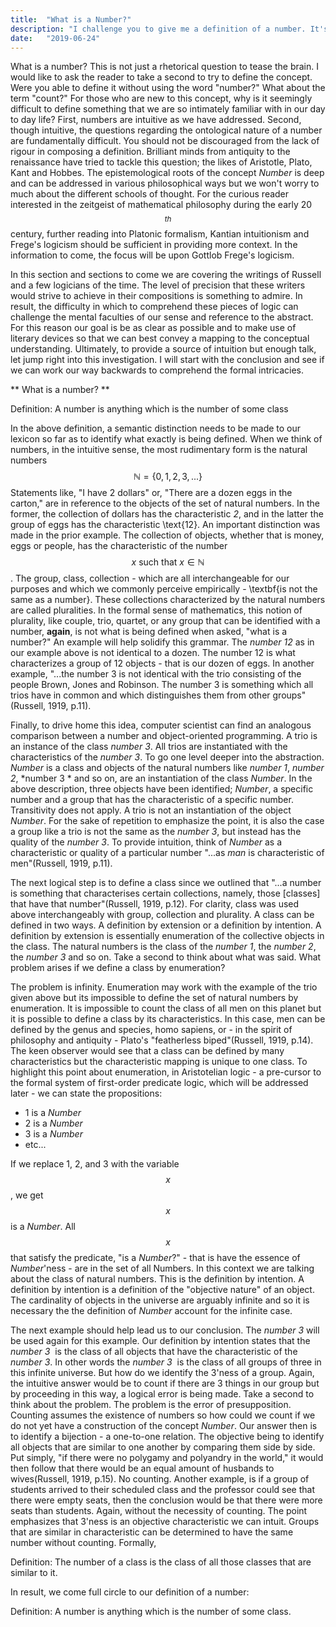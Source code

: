 ```yaml
---
title:  "What is a Number?"
description: "I challenge you to give me a definition of a number. It's difficult, right? How can a seemingly intuitive notion be so difficult put into words?"
date:   "2019-06-24"
---
```

What is a number?   This is not just a rhetorical question to tease the brain.  I would like to ask the reader to take a second to try to define the concept.  Were you able to define it without using the word "number?"  What about the term "count?"  For those who are new to this concept, why is it seemingly difficult to define something that we are so intimately familiar with in our day to day life?  First, numbers are intuitive as we have addressed.  Second, though intuitive, the questions regarding the ontological nature of a number are fundamentally difficult. You should not be discouraged from the lack of rigour in composing a definition.  Brilliant minds from antiquity to the renaissance have tried to tackle this question; the likes of Aristotle, Plato, Kant and Hobbes.  The epistemological roots of the concept *Number* is deep and can be addressed in various philosophical ways but we won't worry to much about the different schools of thought. For the curious reader interested in the zeitgeist of mathematical philosophy during the early 20$$^{th}$$ century, further reading into Platonic formalism, Kantian intuitionism and Frege's logicism should be sufficient in providing more context.  In the information to come, the focus will be upon Gottlob Frege's logicism.

In this section and sections to come we are covering the writings of Russell and a few logicians of the time. The level of precision that these writers would strive to achieve in their compositions is something to admire.  In result, the difficulty in which to comprehend these pieces of logic can challenge the mental faculties of our sense and reference to the abstract.  For this reason our goal is be as clear as possible and to make use of literary devices so that we can best convey a mapping to the conceptual understanding.  Ultimately, to provide a source of intuition but enough talk, let jump right into this investigation. I will start with the conclusion and see if we can work our way backwards to comprehend the formal intricacies.

** What is a number? **

$\text{Definition:  A number is anything which is the number of some class}$

In the above definition, a semantic distinction needs to be made to our lexicon so far as to identify what exactly is being defined.  When we think of numbers, in the intuitive sense, the most rudimentary form is the natural numbers $$\mathbb{N} = \{0,1,2,3,...\}$$   Statements like, "I have 2 dollars" or, "There are a dozen eggs in the carton," are in reference to the objects of the set of natural numbers. In the former, the collection of dollars has the characteristic *2*, and in the latter the group of eggs has the characteristic \text{12}. An important distinction was made in the prior example.  The collection of objects, whether that is money, eggs or people, has the characteristic of the number $$x \text{ such that } x\in\mathbb{N}$$. The group, class, collection - which are all interchangeable for our purposes and which we commonly perceive empirically -  \textbf{is not the same as a number}.   These collections characterized by the natural numbers are called pluralities. In the formal sense of mathematics, this notion of plurality, like couple, trio, quartet, or any group that can be identified with a number, **again**, is not what is being defined when asked, "what is a number?"  An example will help solidify this grammar.  The *number 12* as in our example above is not identical to a dozen.  The number 12 is what characterizes a group of 12 objects - that is our dozen of eggs.  In another example, "...the number 3 is not identical with the trio consisting of the people Brown, Jones and Robinson. The number 3 is something which all trios have in common and which distinguishes them from other groups"(Russell, 1919, p.11).

Finally, to drive home this idea, computer scientist can find an analogous comparison between a number and object-oriented programming.  A trio is an instance of the class *number 3*.  All trios are instantiated with the characteristics of the *number 3*. To go one level deeper into the abstraction. *Number* is a class and objects of the natural numbers like *number 1*, *number 2*, *number 3 * and so on, are an instantiation of the class *Number*.  In the above description, three objects have been identified; *Number*, a specific number and a group that has the characteristic of a specific number. Transitivity does not apply. A trio is not an instantiation of the object *Number*. For the sake of repetition to emphasize the point, it is also the case a group like a trio is not the same as the *number 3*, but instead has the quality of the *number 3*. To provide intuition, think of *Number* as a characteristic or quality of a particular number "...as *man* is characteristic of men"(Russell, 1919, p.11).  

The next logical step is to define a class since we outlined that "...a number is something that characterises certain collections, namely, those [classes] that have that number"(Russell, 1919, p.12).  For clarity, class was used above interchangeably with group, collection and plurality.  A class can be defined in two ways.  A definition by extension or a definition by intention.  A definition by extension is essentially enumeration of the collective objects in the class. The natural numbers is the class of the *number 1*, the *number 2*, the *number 3* and so on.  Take a second to think about what was said. What problem arises if we define a class by enumeration?

The problem is infinity.  Enumeration may work with the example of the trio given above but its impossible to define the set of natural numbers by enumeration.  It is impossible to count the class of all men on this planet but it is possible to define a class by its characteristics.  In this case, men can be defined by the genus and species, homo sapiens, or - in the spirit of philosophy and antiquity - Plato's "featherless biped"(Russell, 1919, p.14).  The keen observer would see that a class can be defined by many characteristics but the characteristic mapping is unique to one class.  To highlight this point about enumeration, in Aristotelian logic - a pre-cursor to the formal system of first-order predicate logic,  which will be addressed later - we can state the propositions:

- 1 is a *Number*
- 2 is a *Number*
- 3 is a *Number*
- etc...

If we replace 1, 2, and 3 with the variable $$x$$, we get $$x$$ is a *Number*.  All $$x$$ that satisfy the predicate, "is a *Number*?" - that is have the essence of *Number*'ness - are in the set of all Numbers. In this context we are talking about the class of natural numbers. This is the definition by intention.  A definition by intention is a definition of the "objective nature" of an object. The cardinality of objects in the universe are arguably infinite and so it is necessary the the definition of *Number* account for the infinite case.

The next example should help lead us to our conclusion. The *number 3* will be used again for this example.  Our definition by intention states that the *number 3*&nbsp; is the class of all objects that have the characteristic of the *number 3*.  In other words the *number 3* &nbsp;is the class of all groups of three in this infinite universe.  But how do we identify the 3'ness of a group.  Again, the intuitive answer would be to count if there are 3 things in our group but by proceeding in this way, a logical error is being made. Take a second to think about the problem. The problem is the error of presupposition. Counting assumes the existence of numbers so how could we count if we do not yet have a construction of the concept *Number*.  Our answer then is to identify a bijection - a one-to-one relation.  The objective being to identify all objects that are similar to one another by comparing them side by side.  Put simply, "if there were no polygamy and polyandry in the world," it would then follow that there would be an equal amount of husbands to wives(Russell, 1919, p.15). No counting. Another example, is if a group of students arrived to their scheduled class and the professor could see that there were empty seats, then the conclusion would be that there were more seats than students.  Again, without the necessity of counting.  The point emphasizes that 3'ness is an objective characteristic we can intuit.  Groups that are similar in characteristic can be determined to have the same number without counting. Formally,

$\text{Definition: The number of a class is the class of all those classes that are similar to it.}$

In result, we come full circle to our definition of a number:

$\text{Definition: A number is anything which is the number of some class.}$
